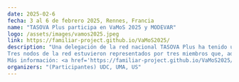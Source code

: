 ```yaml
---
date: 2025-02-6
fecha: 3 al 6 de febrero 2025, Rennes, Francia
name: "TASOVA Plus participa en VaMoS 2025 y MODEVAR"
logo: /assets/images/vamos2025.jpeg
link: https://familiar-project.github.io/VaMoS2025/
description: "Una delegación de la red nacional TASOVA Plus ha tenido una participación destacada en el 19th International Working Conference on Variability Modelling of Software-Intensive Systems (VaMoS 2025) y el Eighth International Workshop on Languages for Modelling Variability (MODEVAR@VaMoS 2025), celebrados del 3 al 6 de febrero de 2025 en las oficinas de INRIA de la Universidad de Rennes, Francia.
Tres nodos de la red estuvieron representados por tres miembros que, además de compartir conocimientos y avances en la modelización de la variabilidad en sistemas software, aprovecharon la ocasión para fortalecer lazos entre los investigadores internacionales de la comunidad.
Más información: <a href='https://familiar-project.github.io/VaMoS2025/' title='VaMoS 2025' target='_blank'>VaMoS 2025</a> y <a href='https://modevar.github.io/' title='MODEVAR@VaMoS 2025' target='_blank'>MODEVAR@VaMoS 2025</a>."
organizers: "(Participantes) UDC, UMA, US"
---
```

